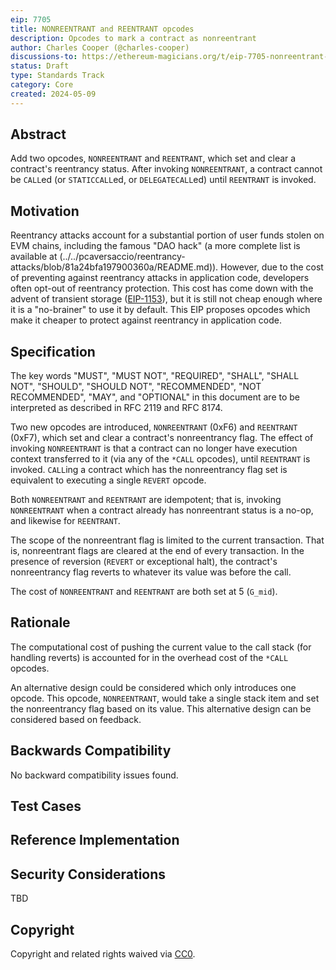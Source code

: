 ```yaml
---
eip: 7705
title: NONREENTRANT and REENTRANT opcodes
description: Opcodes to mark a contract as nonreentrant
author: Charles Cooper (@charles-cooper)
discussions-to: https://ethereum-magicians.org/t/eip-7705-nonreentrant-opcodes/19957
status: Draft
type: Standards Track
category: Core
created: 2024-05-09
---
```


## Abstract

Add two opcodes, `NONREENTRANT` and `REENTRANT`, which set and clear a contract's reentrancy status. After invoking `NONREENTRANT`, a contract cannot be `CALL`ed (or `STATICCALL`ed, or `DELEGATECALL`ed) until `REENTRANT` is invoked.

## Motivation

Reentrancy attacks account for a substantial portion of user funds stolen on EVM chains, including the famous "DAO hack" (a more complete list is available at (../../pcaversaccio/reentrancy-attacks/blob/81a24bfa197900360a/README.md)). However, due to the cost of preventing against reentrancy attacks in application code, developers often opt-out of reentrancy protection. This cost has come down with the advent of transient storage ([EIP-1153](./eip-1153.md)), but it is still not cheap enough where it is a "no-brainer" to use it by default. This EIP proposes opcodes which make it cheaper to protect against reentrancy in application code.

## Specification

The key words "MUST", "MUST NOT", "REQUIRED", "SHALL", "SHALL NOT", "SHOULD", "SHOULD NOT", "RECOMMENDED", "NOT RECOMMENDED", "MAY", and "OPTIONAL" in this document are to be interpreted as described in RFC 2119 and RFC 8174.

Two new opcodes are introduced, `NONREENTRANT` (0xF6) and `REENTRANT` (0xF7), which set and clear a contract's nonreentrancy flag. The effect of invoking `NONREENTRANT` is that a contract can no longer have execution context transferred to it (via any of the `*CALL` opcodes), until `REENTRANT` is invoked. `CALL`ing a contract which has the nonreentrancy flag set is equivalent to executing a single `REVERT` opcode.

Both `NONREENTRANT` and `REENTRANT` are idempotent; that is, invoking `NONREENTRANT` when a contract already has nonreentrant status is a no-op, and likewise for `REENTRANT`.

The scope of the nonreentrant flag is limited to the current transaction. That is, nonreentrant flags are cleared at the end of every transaction. In the presence of reversion (`REVERT` or exceptional halt), the contract's nonreentrancy flag reverts to whatever its value was before the call.

The cost of `NONREENTRANT` and `REENTRANT` are both set at 5 (`G_mid`).

## Rationale

The computational cost of pushing the current value to the call stack (for handling reverts) is accounted for in the overhead cost of the `*CALL` opcodes.

An alternative design could be considered which only introduces one opcode. This opcode, `NONREENTRANT`, would take a single stack item and set the nonreentrancy flag based on its value. This alternative design can be considered based on feedback.

## Backwards Compatibility

No backward compatibility issues found.

## Test Cases

## Reference Implementation

## Security Considerations

TBD

## Copyright

Copyright and related rights waived via [CC0](../LICENSE.md).
